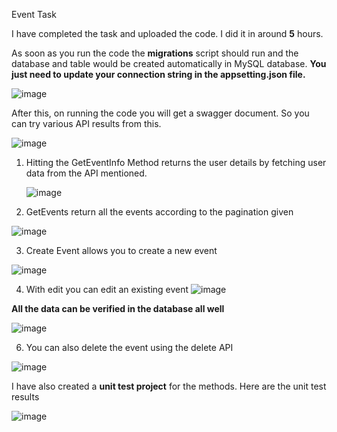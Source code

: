 Event Task

I have completed the task and uploaded the code. I did it in around **5** hours.

As soon as you run the code the **migrations** script should run and the database and table would be created automatically in MySQL database. **You just need to update your connection string in the appsetting.json file.**

![image](https://github.com/swapnilsharma15/EventsWebApiCore/assets/136074911/1736e59a-776e-4910-8076-0e975c50dd74)

After this, on running the code you will get a swagger document. So you can try various API results from this.

![image](https://github.com/swapnilsharma15/EventsWebApiCore/assets/136074911/a039d9dc-1c5b-4b12-8685-19ce6cdefccf)

1) Hitting the GetEventInfo Method returns the user details by fetching user data from the API mentioned.

   ![image](https://github.com/swapnilsharma15/EventsWebApiCore/assets/136074911/b31b3839-921b-464d-81bc-857f421f5876)

2) GetEvents return all the events according to the pagination given

![image](https://github.com/swapnilsharma15/EventsWebApiCore/assets/136074911/877d295d-6fe3-465a-814b-79a71dcee0c5)

3) Create Event allows you to create a new event
   
![image](https://github.com/swapnilsharma15/EventsWebApiCore/assets/136074911/e27714aa-119b-43ac-8add-6295ba0ec3e5)

4) With edit you can edit an existing event
 ![image](https://github.com/swapnilsharma15/EventsWebApiCore/assets/136074911/93fd99b4-c69f-438a-8d40-f3f4fddf11af)

**All the data can be verified in the database all well**

![image](https://github.com/swapnilsharma15/EventsWebApiCore/assets/136074911/e6655504-4d26-42b2-b71e-2117417c7410)


6)  You can also delete the event using the delete API

   ![image](https://github.com/swapnilsharma15/EventsWebApiCore/assets/136074911/0f5968fe-7bdd-42c7-9cd3-3d65846b1e6e)


   I have also created a **unit test project** for the methods. Here are the unit test results

   ![image](https://github.com/swapnilsharma15/EventsWebApiCore/assets/136074911/9210a67f-4d7a-4abf-b503-1f1c5718bb12)

   


   


    







